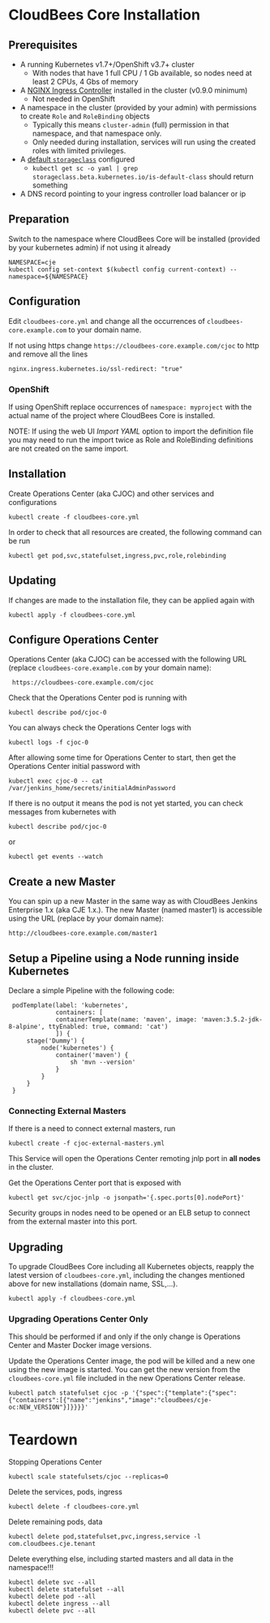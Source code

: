 # CloudBees Core Installation

## Prerequisites

* A running Kubernetes v1.7+/OpenShift v3.7+ cluster
  * With nodes that have 1 full CPU / 1 Gb available, so nodes need at least 2 CPUs, 4 Gbs of memory
* A [NGINX Ingress Controller](https://github.com/kubernetes/ingress-nginx/blob/master/deploy/README.md) installed in the cluster (v0.9.0 minimum)
  * Not needed in OpenShift
* A namespace in the cluster (provided by your admin) with permissions to create `Role` and `RoleBinding` objects
  * Typically this means `cluster-admin` (full) permission in that namespace, and that namespace only.
  * Only needed during installation, services will run using the created roles with limited privileges.
* A [default `storageclass`](https://kubernetes.io/docs/tasks/administer-cluster/change-default-storage-class/) configured
  * `kubectl get sc -o yaml | grep storageclass.beta.kubernetes.io/is-default-class` should return something
* A DNS record pointing to your ingress controller load balancer or ip

## Preparation

Switch to the namespace where CloudBees Core will be installed (provided by your kubernetes admin) if not using it already

    NAMESPACE=cje
    kubectl config set-context $(kubectl config current-context) --namespace=${NAMESPACE}

## Configuration

Edit `cloudbees-core.yml` and change all the occurrences of `cloudbees-core.example.com` to your domain name.

If not using https change `https://cloudbees-core.example.com/cjoc` to http and remove all the lines

    nginx.ingress.kubernetes.io/ssl-redirect: "true"

### OpenShift

If using OpenShift replace occurrences of `namespace: myproject` with the actual name
of the project where CloudBees Core is installed.

NOTE: If using the web UI _Import YAML_ option to import the definition file you may need
to run the import twice as Role and RoleBinding definitions are not created on the same import.

## Installation

Create Operations Center (aka CJOC) and other services and configurations

    kubectl create -f cloudbees-core.yml

In order to check that all resources are created, the following command can be run

    kubectl get pod,svc,statefulset,ingress,pvc,role,rolebinding

## Updating

If changes are made to the installation file, they can be applied again with

    kubectl apply -f cloudbees-core.yml


## Configure Operations Center

Operations Center (aka CJOC) can be accessed with the following URL (replace `cloudbees-core.example.com` by your domain name):

     https://cloudbees-core.example.com/cjoc

Check that the Operations Center pod is running with

    kubectl describe pod/cjoc-0

You can always check the Operations Center logs with

    kubectl logs -f cjoc-0

After allowing some time for Operations Center to start, then get the Operations Center initial password with

    kubectl exec cjoc-0 -- cat /var/jenkins_home/secrets/initialAdminPassword

If there is no output it means the pod is not yet started, you can check messages from
kubernetes with

    kubectl describe pod/cjoc-0

or

    kubectl get events --watch

## Create a new Master

You can spin up a new Master in the same way as with CloudBees Jenkins Enterprise 1.x (aka CJE 1.x.).
The new Master (named master1) is accessible using the URL (replace by your domain name):

    http://cloudbees-core.example.com/master1

## Setup a Pipeline using a Node running inside Kubernetes

Declare a simple Pipeline with the following code:

     podTemplate(label: 'kubernetes',
                 containers: [
                 containerTemplate(name: 'maven', image: 'maven:3.5.2-jdk-8-alpine', ttyEnabled: true, command: 'cat')
                 ]) {
         stage('Dummy') {
             node('kubernetes') {
                 container('maven') {
                     sh 'mvn --version'
                 }
             }
         }
     }

### Connecting External Masters

If there is a need to connect external masters, run

    kubectl create -f cjoc-external-masters.yml

This Service will open the Operations Center remoting jnlp port in **all nodes** in the cluster.

Get the Operations Center port that is exposed with

    kubectl get svc/cjoc-jnlp -o jsonpath='{.spec.ports[0].nodePort}'

Security groups in nodes need to be opened or an ELB setup to connect from the external
master into this port.


## Upgrading

To upgrade CloudBees Core including all Kubernetes objects, reapply the latest version of `cloudbees-core.yml`, including the changes mentioned
above for new installations (domain name, SSL,...).

    kubectl apply -f cloudbees-core.yml

### Upgrading Operations Center Only

This should be performed if and only if the only change is Operations Center and Master Docker image versions.

Update the Operations Center image, the pod will be killed and a new one using the new image is started.
You can get the new version from the `cloudbees-core.yml` file included in the new Operations Center release.

    kubectl patch statefulset cjoc -p '{"spec":{"template":{"spec":{"containers":[{"name":"jenkins","image":"cloudbees/cje-oc:NEW_VERSION"}]}}}}'


# Teardown

Stopping Operations Center

    kubectl scale statefulsets/cjoc --replicas=0

Delete the services, pods, ingress

    kubectl delete -f cloudbees-core.yml

Delete remaining pods, data

    kubectl delete pod,statefulset,pvc,ingress,service -l com.cloudbees.cje.tenant

Delete everything else, including started masters and all data in the namespace!!!

    kubectl delete svc --all
    kubectl delete statefulset --all
    kubectl delete pod --all
    kubectl delete ingress --all
    kubectl delete pvc --all
